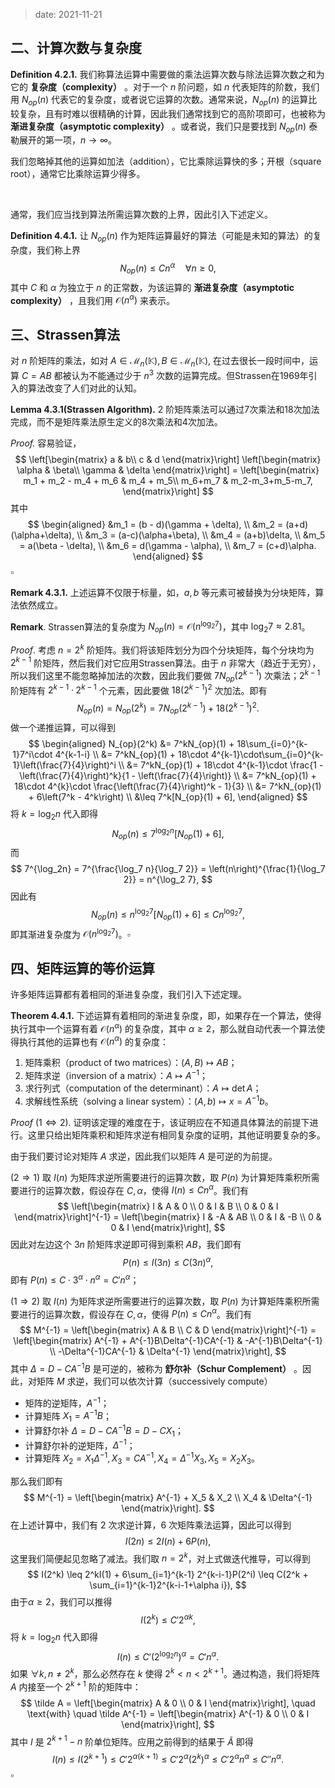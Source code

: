 
> date: 2021-11-21


## 二、计算次数与复杂度

$\textbf{Definition 4.2.1.}$ 我们称算法运算中需要做的乘法运算次数与除法运算次数之和为它的 **复杂度（complexity）** 。对于一个 $n$ 阶问题，如 $n$ 代表矩阵的阶数，我们用 $N_{op}(n)$ 代表它的复杂度，或者说它运算的次数。通常来说，$N_{op}(n)$ 的运算比较复杂，且有时难以很精确的计算，因此我们通常找到它的高阶项即可，也被称为 **渐进复杂度（asymptotic complexity）** 。或者说，我们只是要找到 $N_{op}(n)$ 泰勒展开的第一项，$n \rightarrow \infty$。

我们忽略掉其他的运算如加法（addition），它比乘除运算快的多；开根（square root），通常它比乘除运算少得多。

<br>

通常，我们应当找到算法所需运算次数的上界，因此引入下述定义。

$\textbf{Definition 4.4.1.}$ 让 $N_{op}(n)$ 作为矩阵运算最好的算法（可能是未知的算法）的复杂度，我们称上界
$$
N_{op}(n) \leq Cn^{\alpha} \quad \forall n \geq 0,
$$
其中 $C$ 和 $\alpha$ 为独立于 $n$ 的正常数，为该运算的 **渐进复杂度（asymptotic complexity）** ，且我们用 $\mathcal O(n^\alpha)$ 来表示。

## 三、Strassen算法

对 $n$ 阶矩阵的乘法，如对 $A \in \mathcal M_n(\mathbb K), B \in \mathcal M_n(\mathbb K),$ 在过去很长一段时间中，运算 $C = AB$ 都被认为不能通过少于 $n^3$ 次数的运算完成。但Strassen在1969年引入的算法改变了人们对此的认知。

$\textbf{Lemma 4.3.1(Strassen Algorithm).}$ $2$ 阶矩阵乘法可以通过7次乘法和18次加法完成，而不是矩阵乘法原生定义的8次乘法和4次加法。

$\textit{Proof.}$ 容易验证，
$$
\left[\begin{matrix}
a & b\\
c & d
\end{matrix}\right]
\left[\begin{matrix}
\alpha & \beta\\
\gamma & \delta
\end{matrix}\right]
= \left[\begin{matrix}
m_1 + m_2 - m_4 + m_6 & m_4 + m_5\\
m_6+m_7 & m_2-m_3+m_5-m_7,
\end{matrix}\right]
$$
其中
$$
\begin{aligned}
&m_1 = (b - d)(\gamma + \delta), \\
&m_2 = (a+d)(\alpha+\delta), \\
&m_3 = (a-c)(\alpha+\beta), \\
&m_4 = (a+b)\delta, \\
&m_5 = a(\beta - \delta), \\
&m_6 = d(\gamma - \alpha), \\
&m_7 = (c+d)\alpha.
\end{aligned}
$$
$\square$

$\textbf{Remark 4.3.1.}$ 上述运算不仅限于标量，如，$a, b$ 等元素可被替换为分块矩阵，算法依然成立。

$\textbf{Remark}.$ Strassen算法的复杂度为 $N_{op}(n) = \mathcal O(n^{\log_2 7})$，其中 $\log_2 7 \approx 2.81$。

$\textit{Proof}.$ 考虑 $n = 2^k$ 阶矩阵。我们将该矩阵划分为四个分块矩阵，每个分块均为 $2^{k-1}$ 阶矩阵，然后我们对它应用Strassen算法。由于 $n$ 非常大（趋近于无穷），所以我们这里不能忽略掉加法的次数，因此我们要做 $7N_{op}(2^{k-1})$ 次乘法；$2^{k-1}$ 阶矩阵有 $2^{k-1} \cdot 2^{k-1}$ 个元素，因此要做 $18(2^{k-1})^2$ 次加法。即有
$$
N_{op}(n) = N_{op}(2^k) = 7N_{op}(2^{k-1}) + 18(2^{k-1})^2.
$$
做一个递推运算，可以得到
$$
\begin{aligned}
N_{op}(2^k) &= 7^kN_{op}(1) + 18\sum_{i=0}^{k-1}7^i\cdot 4^{k-1-i} \\
&= 7^kN_{op}(1) + 18\cdot 4^{k-1}\cdot\sum_{i=0}^{k-1}\left(\frac{7}{4}\right)^i \\
&= 7^kN_{op}(1) + 18\cdot 4^{k-1}\cdot \frac{1 - \left(\frac{7}{4}\right)^k}{1 - \left(\frac{7}{4}\right)} \\
&= 7^kN_{op}(1) + 18\cdot 4^{k}\cdot \frac{\left(\frac{7}{4}\right)^k - 1}{3} \\
&= 7^kN_{op}(1) + 6\left(7^k - 4^k\right) \\
&\leq 7^k[N_{op}(1) + 6],
\end{aligned}
$$
将 $k = \log_2 n$ 代入即得
$$
N_{op}(n) \leq 7^{\log_2 n}[N_{op}(1) + 6],
$$
而
$$
7^{\log_2n} = 7^{\frac{\log_7 n}{\log_7 2}} = \left(n\right)^{\frac{1}{\log_7 2}} = n^{\log_2 7},
$$
因此有
$$
N_{op}(n) \leq n^{\log_2 7}[N_{op}(1) + 6] \leq Cn^{\log_2 7},
$$
即其渐进复杂度为 $\mathcal O(n^{\log_2 7})$。$\square$

## 四、矩阵运算的等价运算

许多矩阵运算都有着相同的渐进复杂度，我们引入下述定理。

$\textbf{Theorem 4.4.1.}$ 下述运算有着相同的渐进复杂度，即，如果存在一个算法，使得执行其中一个运算有着 $\mathcal O(n^\alpha)$ 的复杂度，其中 $\alpha \geq 2$，那么就自动代表一个算法使得执行其他的运算也有 $\mathcal O(n^\alpha)$ 的复杂度：

1. 矩阵乘积（product of two matrices）：$(A, B) \longmapsto AB$；
2. 矩阵求逆（inversion of a matrix）：$A \longmapsto A^{-1}$；
3. 求行列式（computation of the determinant）：$A \longmapsto \det A$；
4. 求解线性系统（solving a linear system）：$(A, b) \longmapsto x = A^{-1}b$。

$\textit{Proof }(1 \Leftrightarrow 2).$ 证明该定理的难度在于，该证明应在不知道具体算法的前提下进行。这里只给出矩阵乘积和矩阵求逆有相同复杂度的证明，其他证明要复杂的多。

由于我们要讨论对矩阵 $A$ 求逆，因此我们以矩阵 $A$ 是可逆的为前提。

$(2\Rightarrow1)$ 取 $I(n)$ 为矩阵求逆所需要进行的运算次数，取 $P(n)$ 为计算矩阵乘积所需要进行的运算次数，假设存在 $C, \alpha$，使得 $I(n) \leq Cn^\alpha$。我们有
$$
\left[\begin{matrix} 
I & A & 0 \\
0 & I & B \\
0 & 0 & I
\end{matrix}\right]^{-1}
= \left[\begin{matrix} 
I & -A & AB \\
0 & I & -B \\
0 & 0 & I
\end{matrix}\right],
$$
因此对左边这个 $3n$ 阶矩阵求逆即可得到乘积 $AB$，我们即有
$$
P(n) \leq I(3n) \leq C(3n)^\alpha,
$$
即有 $P(n) \leq C\cdot 3^\alpha \cdot n^\alpha = C'n^\alpha$；

$(1\Rightarrow2)$ 取 $I(n)$ 为矩阵求逆所需要进行的运算次数，取 $P(n)$ 为计算矩阵乘积所需要进行的运算次数，假设存在 $C, \alpha$，使得 $P(n) \leq Cn^\alpha$。我们有
$$
M^{-1}
= \left[\begin{matrix} 
A & B \\
C & D
\end{matrix}\right]^{-1}
= \left[\begin{matrix} 
A^{-1} + A^{-1}B\Delta^{-1}CA^{-1} & -A^{-1}B\Delta^{-1} \\
-\Delta^{-1}CA^{-1} & \Delta^{-1}
\end{matrix}\right],
$$
其中 $\Delta =  D - CA^{-1}B$ 是可逆的，被称为 **舒尔补（Schur Complement）** 。因此，对矩阵 $M$ 求逆，我们可以依次计算（successively compute）

- 矩阵的逆矩阵，$A^{-1}$；
- 计算矩阵 $X_1 = A^{-1}B$；
- 计算舒尔补 $\Delta = D - CA^{-1}B = D - CX_1$；
- 计算舒尔补的逆矩阵，$\Delta^{-1}$；
- 计算矩阵 $X_2 = X_1\Delta^{-1}, X_3 = CA^{-1}, X_4 = \Delta^{-1}X_3, X_5 = X_2X_3$。

那么我们即有
$$
M^{-1} =
\left[\begin{matrix} 
A^{-1} + X_5 & X_2 \\
X_4 & \Delta^{-1}
\end{matrix}\right].
$$
在上述计算中，我们有 $2$ 次求逆计算，$6$ 次矩阵乘法运算，因此可以得到
$$
I(2n) \leq 2I(n) + 6P(n),
$$
这里我们简便起见忽略了减法。我们取 $n = 2^k$，对上式做迭代推导，可以得到
$$
I(2^k) \leq 2^kI(1) + 6\sum_{i=1}^{k-1} 2^{k-i-1}P(2^i) \leq C(2^k + \sum_{i=1}^{k-1}2^{k-i-1+\alpha i}),
$$
由于$\alpha \geq 2$，我们可以推得
$$
I(2^k) \leq C'2^{\alpha k},
$$
将 $k = \log_2 n$ 代入即得
$$
I(n) \leq C'(2^{\log_2 n})^\alpha = C'n^\alpha.
$$
如果 $\forall k, n \neq 2^k$，那么必然存在 $k$ 使得 $2^k < n < 2^{k+1}$。通过构造，我们将矩阵 $A$ 内接至一个 $2^{k+1}$ 阶的矩阵中：
$$
\tilde A =
\left[\begin{matrix} 
A & 0 \\
0 & I
\end{matrix}\right],
\quad \text{with} \quad
\tilde A^{-1} = 
\left[\begin{matrix} 
A^{-1} & 0 \\
0 & I
\end{matrix}\right],
$$
其中 $I$ 是 $2^{k+1} - n$ 阶单位矩阵。应用之前得到的结果于 $\tilde A$ 即得
$$
I(n) \leq I(2^{k+1}) \leq C'2^{\alpha (k+1)} \leq C'2^\alpha (2^{k})^\alpha \leq C'2^\alpha n^\alpha \leq C''n^\alpha.
$$
$\square$



